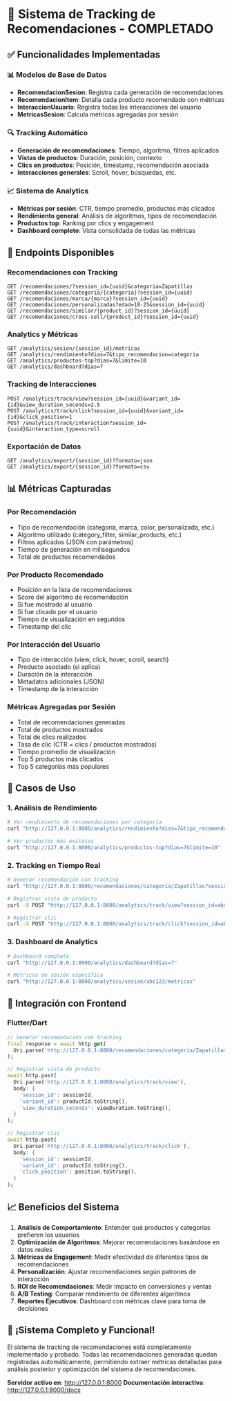 # 🎯 Sistema de Tracking de Recomendaciones - COMPLETADO

## ✅ **Funcionalidades Implementadas**

### 📊 **Modelos de Base de Datos**
- **RecomendacionSesion**: Registra cada generación de recomendaciones
- **RecomendacionItem**: Detalla cada producto recomendado con métricas
- **InteraccionUsuario**: Registra todas las interacciones del usuario
- **MetricasSesion**: Calcula métricas agregadas por sesión

### 🔍 **Tracking Automático**
- **Generación de recomendaciones**: Tiempo, algoritmo, filtros aplicados
- **Vistas de productos**: Duración, posición, contexto
- **Clics en productos**: Posición, timestamp, recomendación asociada
- **Interacciones generales**: Scroll, hover, búsquedas, etc.

### 📈 **Sistema de Analytics**
- **Métricas por sesión**: CTR, tiempo promedio, productos más clicados
- **Rendimiento general**: Análisis de algoritmos, tipos de recomendación
- **Productos top**: Ranking por clics y engagement
- **Dashboard completo**: Vista consolidada de todas las métricas

## 🚀 **Endpoints Disponibles**

### **Recomendaciones con Tracking**
```
GET /recomendaciones/?session_id={uuid}&categoria=Zapatillas
GET /recomendaciones/categoria/{categoria}?session_id={uuid}
GET /recomendaciones/marca/{marca}?session_id={uuid}
GET /recomendaciones/personalizadas?edad=18-25&session_id={uuid}
GET /recomendaciones/similar/{product_id}?session_id={uuid}
GET /recomendaciones/cross-sell/{product_id}?session_id={uuid}
```

### **Analytics y Métricas**
```
GET /analytics/sesion/{session_id}/metricas
GET /analytics/rendimiento?dias=7&tipo_recomendacion=categoria
GET /analytics/productos-top?dias=7&limite=10
GET /analytics/dashboard?dias=7
```

### **Tracking de Interacciones**
```
POST /analytics/track/view?session_id={uuid}&variant_id={id}&view_duration_seconds=2.5
POST /analytics/track/click?session_id={uuid}&variant_id={id}&click_position=1
POST /analytics/track/interaction?session_id={uuid}&interaction_type=scroll
```

### **Exportación de Datos**
```
GET /analytics/export/{session_id}?formato=json
GET /analytics/export/{session_id}?formato=csv
```

## 📊 **Métricas Capturadas**

### **Por Recomendación**
- Tipo de recomendación (categoría, marca, color, personalizada, etc.)
- Algoritmo utilizado (category_filter, similar_products, etc.)
- Filtros aplicados (JSON con parámetros)
- Tiempo de generación en milisegundos
- Total de productos recomendados

### **Por Producto Recomendado**
- Posición en la lista de recomendaciones
- Score del algoritmo de recomendación
- Si fue mostrado al usuario
- Si fue clicado por el usuario
- Tiempo de visualización en segundos
- Timestamp del clic

### **Por Interacción del Usuario**
- Tipo de interacción (view, click, hover, scroll, search)
- Producto asociado (si aplica)
- Duración de la interacción
- Metadatos adicionales (JSON)
- Timestamp de la interacción

### **Métricas Agregadas por Sesión**
- Total de recomendaciones generadas
- Total de productos mostrados
- Total de clics realizados
- Tasa de clic (CTR = clics / productos mostrados)
- Tiempo promedio de visualización
- Top 5 productos más clicados
- Top 5 categorías más populares

## 🎯 **Casos de Uso**

### **1. Análisis de Rendimiento**
```bash
# Ver rendimiento de recomendaciones por categoría
curl "http://127.0.0.1:8000/analytics/rendimiento?dias=7&tipo_recomendacion=categoria"

# Ver productos más exitosos
curl "http://127.0.0.1:8000/analytics/productos-top?dias=7&limite=10"
```

### **2. Tracking en Tiempo Real**
```bash
# Generar recomendación con tracking
curl "http://127.0.0.1:8000/recomendaciones/categoria/Zapatillas?session_id=abc123&limit=5"

# Registrar vista de producto
curl -X POST "http://127.0.0.1:8000/analytics/track/view?session_id=abc123&variant_id=1&view_duration_seconds=2.5"

# Registrar clic
curl -X POST "http://127.0.0.1:8000/analytics/track/click?session_id=abc123&variant_id=1&click_position=1"
```

### **3. Dashboard de Analytics**
```bash
# Dashboard completo
curl "http://127.0.0.1:8000/analytics/dashboard?dias=7"

# Métricas de sesión específica
curl "http://127.0.0.1:8000/analytics/sesion/abc123/metricas"
```

## 🔧 **Integración con Frontend**

### **Flutter/Dart**
```dart
// Generar recomendación con tracking
final response = await http.get(
  Uri.parse('http://127.0.0.1:8000/recomendaciones/categoria/Zapatillas?session_id=$sessionId&limit=5')
);

// Registrar vista de producto
await http.post(
  Uri.parse('http://127.0.0.1:8000/analytics/track/view'),
  body: {
    'session_id': sessionId,
    'variant_id': productId.toString(),
    'view_duration_seconds': viewDuration.toString(),
  }
);

// Registrar clic
await http.post(
  Uri.parse('http://127.0.0.1:8000/analytics/track/click'),
  body: {
    'session_id': sessionId,
    'variant_id': productId.toString(),
    'click_position': position.toString(),
  }
);
```

## 📈 **Beneficios del Sistema**

1. **Análisis de Comportamiento**: Entender qué productos y categorías prefieren los usuarios
2. **Optimización de Algoritmos**: Mejorar recomendaciones basándose en datos reales
3. **Métricas de Engagement**: Medir efectividad de diferentes tipos de recomendaciones
4. **Personalización**: Ajustar recomendaciones según patrones de interacción
5. **ROI de Recomendaciones**: Medir impacto en conversiones y ventas
6. **A/B Testing**: Comparar rendimiento de diferentes algoritmos
7. **Reportes Ejecutivos**: Dashboard con métricas clave para toma de decisiones

## 🎉 **¡Sistema Completo y Funcional!**

El sistema de tracking de recomendaciones está completamente implementado y probado. Todas las recomendaciones generadas quedan registradas automáticamente, permitiendo extraer métricas detalladas para análisis posterior y optimización del sistema de recomendaciones.

**Servidor activo en**: http://127.0.0.1:8000
**Documentación interactiva**: http://127.0.0.1:8000/docs





